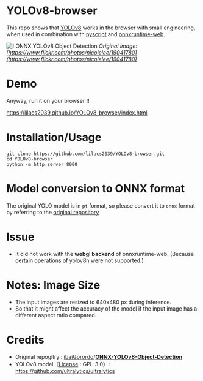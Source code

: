 # YOLOv8-browser

This repo shows that [YOLOv8](https://github.com/ultralytics/ultralytics) works in the browser with small engineering, when used in combination with [pyscript](https://pyscript.net/) and [onnxruntime-web](https://www.npmjs.com/package/onnxruntime-web).

![! ONNX YOLOv8 Object Detection](https://github.com/ibaiGorordo/ONNX-YOLOv8-Object-Detection/raw/main/doc/img/detected_objects.jpg)
*Original image: [https://www.flickr.com/photos/nicolelee/19041780](https://www.flickr.com/photos/nicolelee/19041780)*



# Demo

Anyway, run it on your browser !!

https://lilacs2039.github.io/YOLOv8-browser/index.html


# Installation/Usage
```shell
git clone https://github.com/lilacs2039/YOLOv8-browser.git
cd YOLOv8-browser
python -m http.server 8000
```


# Model conversion to ONNX format

The original YOLO model is in `pt` format, so please convert it to `onnx` format by referring to the [original repository](https://github.com/ibaiGorordo/ONNX-YOLOv8-Object-Detection)



# Issue

- It did not work with the **webgl backend** of onnxruntime-web. (Because certain operations of yolov8n were not supported.)



# Notes: Image Size

- The input images are resized to 640x480 px during inference.
- So that it might affect the accuracy of the model if the input image has a different aspect ratio compared.



# Credits

- Original repogitry : [ibaiGorordo](https://github.com/ibaiGorordo)/**[ONNX-YOLOv8-Object-Detection](https://github.com/ibaiGorordo/ONNX-YOLOv8-Object-Detection)**
- YOLOv8 model（[License](https://github.com/ultralytics/ultralytics/blob/main/LICENSE) : GPL-3.0）: https://github.com/ultralytics/ultralytics



